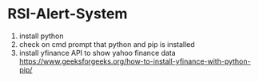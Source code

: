 # RSI-Alert-System


1. install python
2. check on cmd prompt that python and pip is installed
3. install yfinance API to show yahoo finance data
https://www.geeksforgeeks.org/how-to-install-yfinance-with-python-pip/
